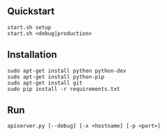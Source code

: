 ## Quickstart

    start.sh setup
    start.sh <debug|production>

## Installation

    sudo apt-get install python python-dev
    sudo apt-get install python-pip
    sudo apt-get install git
    sudo pip install -r requirements.txt

## Run

    apiserver.py [--debug] [-x <hostname] [-p <port>]

